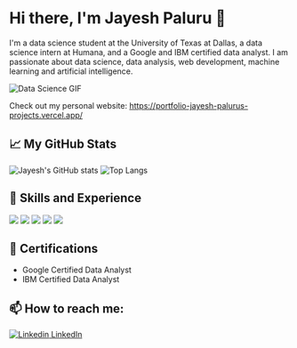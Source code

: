 # Hi there, I'm Jayesh Paluru 👋

I'm a data science student at the University of Texas at Dallas, a data science intern at Humana, and a Google and IBM certified data analyst. I am passionate about data science, data analysis, web development, machine learning and artificial intelligence.

![Data Science GIF](https://media.giphy.com/media/l46ChKeGsmsfE3Un6/giphy.gif)

Check out my personal website: https://portfolio-jayesh-palurus-projects.vercel.app/

## 📈 My GitHub Stats

![Jayesh's GitHub stats](https://github-readme-stats.vercel.app/api?username=jayeshpaluru&show_icons=true&theme=radical)
![Top Langs](https://github-readme-stats.vercel.app/api/top-langs/?username=jayeshpaluru&layout=compact&theme=radical)

## 💼 Skills and Experience
![](https://img.shields.io/badge/Data_Science-blue)
![](https://img.shields.io/badge/Machine_Learning-red)
![](https://img.shields.io/badge/Web_Development-orange)
![](https://img.shields.io/badge/Data_Analysis-green)
![](https://img.shields.io/badge/Artificial_Intelligence-purple)

## 🏅 Certifications
* Google Certified Data Analyst
* IBM Certified Data Analyst

## 📫 How to reach me: 
[![Linkedin](https://i.stack.imgur.com/gVE0j.png) LinkedIn](https://www.linkedin.com/in/jayeshpaluru/)